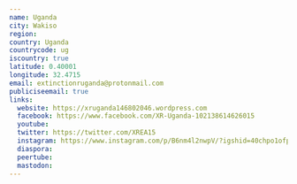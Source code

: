 ```yaml
---
name: Uganda
city: Wakiso
region:
country: Uganda
countrycode: ug
iscountry: true
latitude: 0.40001
longitude: 32.4715
email: extinctionruganda@protonmail.com
publiciseemail: true
links:
  website: https://xruganda146802046.wordpress.com
  facebook: https://www.facebook.com/XR-Uganda-102138614626015
  youtube:
  twitter: https://twitter.com/XREA15
  instagram: https://www.instagram.com/p/B6nm4l2nwpV/?igshid=40chpo1ofpnr
  diaspora:
  peertube:
  mastodon:
---
```

